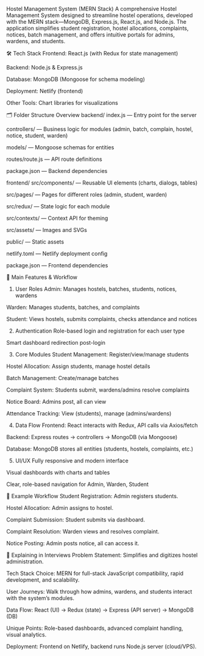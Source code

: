 Hostel Management System (MERN Stack)
A comprehensive Hostel Management System designed to streamline hostel operations, developed with the MERN stack—MongoDB, Express.js, React.js, and Node.js. The application simplifies student registration, hostel allocations, complaints, notices, batch management, and offers intuitive portals for admins, wardens, and students.

🛠️ Tech Stack
Frontend: React.js (with Redux for state management)

Backend: Node.js & Express.js

Database: MongoDB (Mongoose for schema modeling)

Deployment: Netlify (frontend)

Other Tools: Chart libraries for visualizations

🗂️ Folder Structure Overview
backend/
index.js — Entry point for the server

controllers/ — Business logic for modules (admin, batch, complain, hostel, notice, student, warden)

models/ — Mongoose schemas for entities

routes/route.js — API route definitions

package.json — Backend dependencies

frontend/
src/components/ — Reusable UI elements (charts, dialogs, tables)

src/pages/ — Pages for different roles (admin, student, warden)

src/redux/ — State logic for each module

src/contexts/ — Context API for theming

src/assets/ — Images and SVGs

public/ — Static assets

netlify.toml — Netlify deployment config

package.json — Frontend dependencies

🚦 Main Features & Workflow
1. User Roles
Admin: Manages hostels, batches, students, notices, wardens

Warden: Manages students, batches, and complaints

Student: Views hostels, submits complaints, checks attendance and notices

2. Authentication
Role-based login and registration for each user type

Smart dashboard redirection post-login

3. Core Modules
Student Management: Register/view/manage students

Hostel Allocation: Assign students, manage hostel details

Batch Management: Create/manage batches

Complaint System: Students submit, wardens/admins resolve complaints

Notice Board: Admins post, all can view

Attendance Tracking: View (students), manage (admins/wardens)

4. Data Flow
Frontend: React interacts with Redux, API calls via Axios/fetch

Backend: Express routes → controllers → MongoDB (via Mongoose)

Database: MongoDB stores all entities (students, hostels, complaints, etc.)

5. UI/UX
Fully responsive and modern interface

Visual dashboards with charts and tables

Clear, role-based navigation for Admin, Warden, Student

🔁 Example Workflow
Student Registration: Admin registers students.

Hostel Allocation: Admin assigns to hostel.

Complaint Submission: Student submits via dashboard.

Complaint Resolution: Warden views and resolves complaint.

Notice Posting: Admin posts notice, all can access it.

💬 Explaining in Interviews
Problem Statement: Simplifies and digitizes hostel administration.

Tech Stack Choice: MERN for full-stack JavaScript compatibility, rapid development, and scalability.

User Journeys: Walk through how admins, wardens, and students interact with the system’s modules.

Data Flow: React (UI) → Redux (state) → Express (API server) → MongoDB (DB)

Unique Points: Role-based dashboards, advanced complaint handling, visual analytics.

Deployment: Frontend on Netlify, backend runs Node.js server (cloud/VPS).
